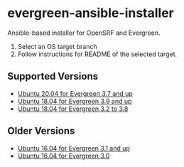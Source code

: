 # evergreen-ansible-installer
Ansible-based installer for OpenSRF and Evergreen.

1. Select an OS target branch
2. Follow instructions for README of the selected target.

## Supported Versions

- [Ubuntu 20.04 for Evergreen 3.7 and up](https://github.com/berick/evergreen-ansible-installer/tree/ubuntu-20.04)
- [Ubuntu 18.04 for Evergreen 3.9 and up](https://github.com/berick/evergreen-ansible-installer/tree/ubuntu-18.04-eg-3.9)
- [Ubuntu 18.04 for Evergreen 3.2 to 3.8](https://github.com/berick/evergreen-ansible-installer/tree/ubuntu-18.04)

## Older Versions

- [Ubuntu 16.04 for Evergreen 3.1 and up](https://github.com/berick/evergreen-ansible-installer/tree/ubuntu-16.04)
- [Ubuntu 16.04 for Evergreen 3.0](https://github.com/berick/evergreen-ansible-installer/tree/ubuntu-16.04-eg-3.0)


